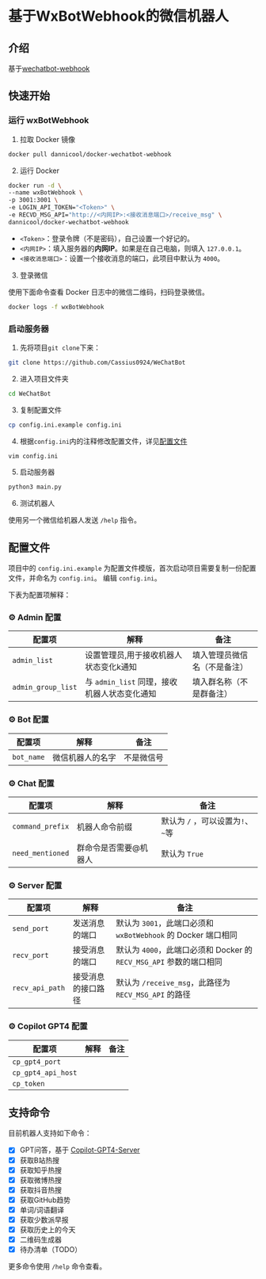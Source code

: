 # 基于WxBotWebhook的微信机器人

## 介绍

基于[wechatbot-webhook](https://github.com/danni-cool/wechatbot-webhook)

## 快速开始

### 运行 wxBotWebhook

1. 拉取 Docker 镜像

```bash
docker pull dannicool/docker-wechatbot-webhook
```

2. 运行 Docker

```bash
docker run -d \
--name wxBotWebhook \
-p 3001:3001 \
-e LOGIN_API_TOKEN="<Token>" \
-e RECVD_MSG_API="http://<内网IP>:<接收消息端口>/receive_msg" \
dannicool/docker-wechatbot-webhook
```

- `<Token>`：登录令牌（不是密码），自己设置一个好记的。
- `<内网IP>`：填入服务器的**内网IP**。如果是在自己电脑，则填入 `127.0.0.1`。
- `<接收消息端口>`：设置一个接收消息的端口，此项目中默认为 `4000`。

3. 登录微信

使用下面命令查看 Docker 日志中的微信二维码，扫码登录微信。

```bash
docker logs -f wxBotWebhook
```

### 启动服务器

1. 先将项目`git clone`下来：

```bash
git clone https://github.com/Cassius0924/WeChatBot
```

2. 进入项目文件夹

```bash
cd WeChatBot
```

3. 复制配置文件

```bash
cp config.ini.example config.ini
```

4. 根据`config.ini`内的注释修改配置文件，详见[配置文件](#配置文件)

```bash
vim config.ini
```

5. 启动服务器

```bash
python3 main.py
```

6. 测试机器人

使用另一个微信给机器人发送 `/help` 指令。

## 配置文件

项目中的 `config.ini.example` 为配置文件模版，首次启动项目需要复制一份配置文件，并命名为 `config.ini`。 编辑 `config.ini`。

下表为配置项解释：

### ⚙️ Admin 配置

| 配置项| 解释 |  备注 |
| --- | --- |  --- |
| `admin_list` | 设置管理员,用于接收机器人状态变化k通知 | 填入管理员微信名（不是备注）|
| `admin_group_list` | 与 `admin_list` 同理，接收机器人状态变化通知 | 填入群名称（不是群备注）|

### ⚙️ Bot 配置

| 配置项| 解释 |  备注 |
| --- | --- |  --- |
| `bot_name` | 微信机器人的名字 | 不是微信号 |

### ⚙️ Chat 配置

| 配置项| 解释 |  备注 |
| --- | --- |  --- |
| `command_prefix` | 机器人命令前缀 | 默认为 `/` ，可以设置为`!`、`~`等 |
| `need_mentioned` | 群命令是否需要@机器人 | 默认为 `True` |

### ⚙️ Server 配置

| 配置项| 解释 |  备注 |
| --- | --- |  --- |
| `send_port` | 发送消息的端口 | 默认为 `3001`，此端口必须和 `wxBotWebhook` 的 Docker 端口相同 |
| `recv_port` | 接受消息的端口 | 默认为 `4000`，此端口必须和 Docker 的 `RECV_MSG_API` 参数的端口相同 |
| `recv_api_path` | 接受消息的接口路径 | 默认为 `/receive_msg`，此路径为 `RECV_MSG_API` 的路径 |

### ⚙️ Copilot GPT4 配置

| 配置项| 解释 |  备注 |
| --- | --- |  --- |
| `cp_gpt4_port` | | |
| `cp_gpt4_api_host` | | |
| `cp_token` | | |

## 支持命令

目前机器人支持如下命令：

- [x] GPT问答，基于 [Copilot-GPT4-Server](https://github.com/aaamoon/copilot-gpt4-service)
- [x] 获取B站热搜
- [x] 获取知乎热搜
- [x] 获取微博热搜
- [x] 获取抖音热搜
- [x] 获取GitHub趋势
- [x] 单词/词语翻译
- [x] 获取少数派早报
- [x] 获取历史上的今天
- [x] 二维码生成器
- [x] 待办清单（TODO）

更多命令使用 `/help` 命令查看。
